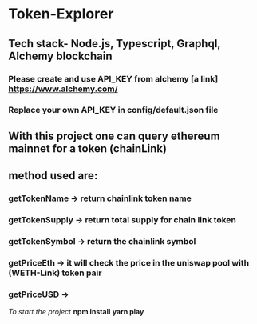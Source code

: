 # Token-Explorer
## Tech stack- Node.js, Typescript, Graphql, Alchemy blockchain

### Please create and use API_KEY from alchemy [a link] https://www.alchemy.com/
### Replace your own API_KEY in config/default.json file


## With this project one can query ethereum mainnet for a token (chainLink)

## method used are:
### getTokenName -> return chainlink token name
### getTokenSupply -> return total supply for chain link token
### getTokenSymbol -> return the chainlink symbol
### getPriceEth -> it will check the price in the uniswap pool with (WETH-Link) token pair
### getPriceUSD -> 

*To start the project*
**npm install**
**yarn play**